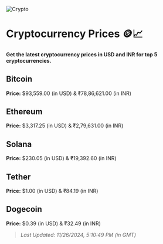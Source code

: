 
![Crypto](https://www.techguide.com.au/wp-content/uploads/2020/11/crypto3.jpeg)

# Cryptocurrency Prices 🪙📈

#### Get the latest cryptocurrency prices in USD and INR for top 5 cryptocurrencies.

## Bitcoin

**Price:** $93,559.00 (in USD) & ₹78,86,621.00 (in INR)

## Ethereum

**Price:** $3,317.25 (in USD) & ₹2,79,631.00 (in INR)

## Solana

**Price:** $230.05 (in USD) & ₹19,392.60 (in INR)

## Tether

**Price:** $1.00 (in USD) & ₹84.19 (in INR)

## Dogecoin

**Price:** $0.39 (in USD) & ₹32.49 (in INR)

> _Last Updated: 11/26/2024, 5:10:49 PM (in GMT)_
